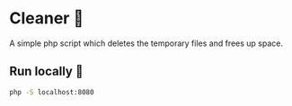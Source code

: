 # Cleaner 🧹

A simple php script which deletes the temporary files and frees up space.

## Run locally 📲

```bash
php -S localhost:8080

```
